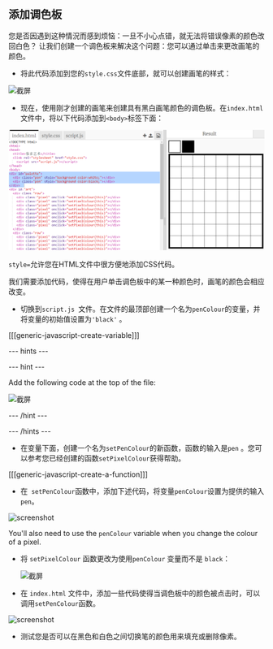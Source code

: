 ## 添加调色板

您是否因遇到这种情況而感到烦恼：一旦不小心点错，就无法将错误像素的颜色改回白色？ 让我们创建一个调色板来解决这个问题：您可以通过单击来更改画笔的颜色。

+ 将此代码添加到您的`style.css`文件底部，就可以创建画笔的样式：

![截屏](images/pixel-art-pen.png)

+ 现在，使用刚才创建的画笔来创建具有黑白画笔颜色的调色板。在`index.html`文件中，将以下代码添加到`<body>`标签下面：

![截屏](images/pixel-art-palette.png)

`style=`允许您在HTML文件中很方便地添加CSS代码。

我们需要添加代码，使得在用户单击调色板中的某一种颜色时，画笔的颜色会相应改变。

+ 切换到`script.js `文件。在文件的最顶部创建一个名为`penColour`的变量，并将变量的初始值设置为`'black'` 。

[[[generic-javascript-create-variable]]]

\--- hints \---

\--- hint \---

Add the following code at the top of the file:

![截屏](images/pixel-art-pencolour.png)

\--- /hint \---

\--- /hints \---

+ 在变量下面，创建一个名为`setPenColour`的新函数，函数的输入是`pen` 。您可以参考您已经创建的函数`setPixelColour`获得帮助。

[[[generic-javascript-create-a-function]]]

+ 在` setPenColour`函数中，添加下述代码，将变量` penColour `设置为提供的输入 `pen`。

![screenshot](images/pixel-art-set-pen.png)

You'll also need to use the `penColour` variable when you change the colour of a pixel.

+ 将 `setPixelColour` 函数更改为使用`penColour` 变量而不是 `black`：
    
    ![截屏](images/pixel-art-use-pen.png)

+ 在 `index.html` 文件中，添加一些代码使得当调色板中的颜色被点击时，可以调用`setPenColour`函数。

![screenshot](images/pixel-art-palette-onclick.png)

+ 测试您是否可以在黑色和白色之间切换笔的颜色用来填充或删除像素。